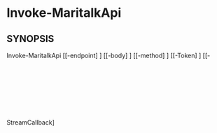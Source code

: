 ﻿---
fichier d'aide externe: powershai-help.xml
schéma: 2.0.0
powershai: vrai
---

# Invoke-MaritalkApi

## SYNOPSIS <!--!= @#Synop !-->

Invoke-MaritalkApi [[-endpoint] <Object>] [[-body] <Object>] [[-method] <Object>] [[-Token] <Object>] [[-StreamCallback] <Object>] [-OpenAI] [<CommonParameters>]


## SYNTAX <!--!= @#Syntax !-->

```
Invoke-MaritalkApi [[-endpoint] <Object>] [[-body] <Object>] [[-method] <Object>] [[-Token] <Object>] [[-StreamCallback] <Object>] 
[-OpenAI] [<CommonParameters>]
```

## PARAMETERS <!--!= @#Params !-->

### -OpenAI

```yml
Ensemble de paramètres : (Tous)
Type : commutateur
Alias : 
Valeurs acceptées : 
Requis : faux
Position : Nommé
Valeur par défaut : 
Accepter l'entrée de pipeline : faux
Accepter les caractères génériques : 
```

### -StreamCallback

```yml
Ensemble de paramètres : (Tous)
Type : Objet
Alias : 
Valeurs acceptées : 
Requis : faux
Position : 4
Valeur par défaut : 
Accepter l'entrée de pipeline : faux
Accepter les caractères génériques : 
```

### -Token

```yml
Ensemble de paramètres : (Tous)
Type : Objet
Alias : 
Valeurs acceptées : 
Requis : faux
Position : 3
Valeur par défaut : 
Accepter l'entrée de pipeline : faux
Accepter les caractères génériques : 
```

### -body

```yml
Ensemble de paramètres : (Tous)
Type : Objet
Alias : 
Valeurs acceptées : 
Requis : faux
Position : 1
Valeur par défaut : 
Accepter l'entrée de pipeline : faux
Accepter les caractères génériques : 
```

### -endpoint

```yml
Ensemble de paramètres : (Tous)
Type : Objet
Alias : 
Valeurs acceptées : 
Requis : faux
Position : 0
Valeur par défaut : 
Accepter l'entrée de pipeline : faux
Accepter les caractères génériques : 
```

### -method

```yml
Ensemble de paramètres : (Tous)
Type : Objet
Alias : 
Valeurs acceptées : 
Requis : faux
Position : 2
Valeur par défaut : 
Accepter l'entrée de pipeline : faux
Accepter les caractères génériques : 
```


<!--PowershaiAiDocBlockStart-->
_Traduit automatiquement à l'aide de PowershAI et de l'IA._
<!--PowershaiAiDocBlockEnd-->
